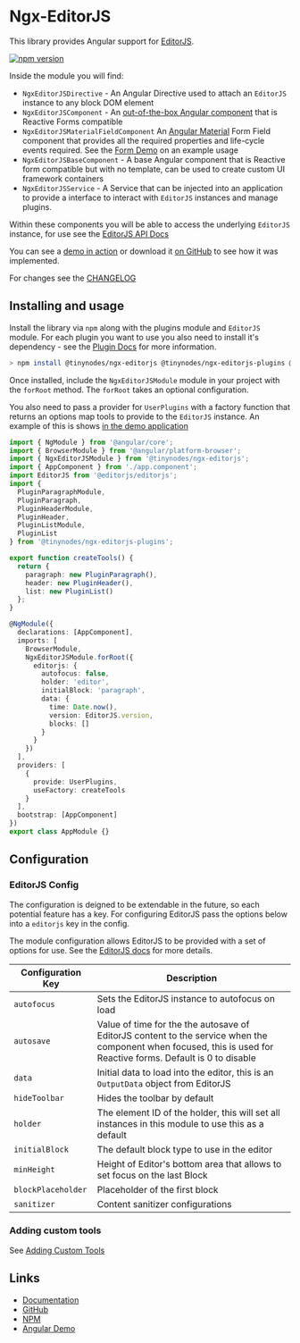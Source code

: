 # Ngx-EditorJS

This library provides Angular support for [EditorJS](https://editorjs.io).

[![npm version](https://badge.fury.io/js/%40tinynodes%2Fngx-editorjs.svg)](https://badge.fury.io/js/%40tinynodes%2Fngx-editorjs)

Inside the module you will find:

- `NgxEditorJSDirective` - An Angular Directive used to attach an `EditorJS` instance to any block DOM element
- `NgxEditorJSComponent` - An [out-of-the-box Angular component](https://tinynodes-ngx.firebaseapp.com/ngx-editorjs-demo/angular-component) that is Reactive Forms compatible
- `NgxEditorJSMaterialFieldComponent` An [Angular Material](https://material.angular.io/) Form Field component that provides all the required properties and life-cycle events required. See the [Form Demo](https://tinynodes-ngx.firebaseapp.com/ngx-editorjs-demo/angular-form) on an example usage
- `NgxEditorJSBaseComponent` - A base Angular component that is Reactive form compatible but with no template, can be used to create custom UI framework containers
- `NgxEditorJSService` - A Service that can be injected into an application to provide a interface to interact with `EditorJS` instances and manage plugins.

Within these components you will be able to access the underlying `EditorJS` instance, for use see the [EditorJS API Docs](https://editorjs.io/api)

You can see a [demo in action](https://tinynodes-ngx.firebaseapp.com/ngx-editorjs-demo) or download it
[on GitHub](https://github.com/tanepiper/ngx-tinynodes/tree/master/libs/ngx-editorjs-demo) to see how it was implemented.

For changes see the [CHANGELOG](https://github.com/tanepiper/ngx-tinynodes/tree/master/libs/ngx-editorjs/CHANGELOG.md)

## Installing and usage

Install the library via `npm` along with the plugins module and `EditorJS` module. For each plugin you want to use you also need to install it's dependency - see the [Plugin Docs](https://github.com/tanepiper/ngx-tinynodes/tree/master/libs/ngx-editorjs-plugins) for more information.

```bash
> npm install @tinynodes/ngx-editorjs @tinynodes/ngx-editorjs-plugins @editorjs/editorjs @editorjs/paragraph....
```

Once installed, include the `NgxEditorJSModule` module in your project with the `forRoot` method. The `forRoot` takes an optional configuration.

You also need to pass a provider for `UserPlugins` with a factory function that returns an options map tools to provide to the `EditorJS` instance. An example of this is shows [in the demo application](https://github.com/tanepiper/ngx-tinynodes/blob/master/libs/ngx-editorjs-demo/src/lib/config/index.ts)

```typescript
import { NgModule } from '@angular/core';
import { BrowserModule } from '@angular/platform-browser';
import { NgxEditorJSModule } from '@tinynodes/ngx-editorjs';
import { AppComponent } from './app.component';
import EditorJS from '@editorjs/editorjs';
import {
  PluginParagraphModule,
  PluginParagraph,
  PluginHeaderModule,
  PluginHeader,
  PluginListModule,
  PluginList
} from '@tinynodes/ngx-editorjs-plugins';

export function createTools() {
  return {
    paragraph: new PluginParagraph(),
    header: new PluginHeader(),
    list: new PluginList()
  };
}

@NgModule({
  declarations: [AppComponent],
  imports: [
    BrowserModule,
    NgxEditorJSModule.forRoot({
      editorjs: {
        autofocus: false,
        holder: 'editor',
        initialBlock: 'paragraph',
        data: {
          time: Date.now(),
          version: EditorJS.version,
          blocks: []
        }
      }
    })
  ],
  providers: [
    {
      provide: UserPlugins,
      useFactory: createTools
    }
  ],
  bootstrap: [AppComponent]
})
export class AppModule {}
```

## Configuration

### EditorJS Config

The configuration is deigned to be extendable in the future, so each potential feature has a key. For configuring EditorJS pass the options below into a `editorjs` key in the config.

The module configuration allows EditorJS to be provided with a set of options for use. See the [EditorJS docs](https://editorjs.io/configuration) for more details.

| Configuration Key  | Description                                                                                                                                                     |
| ------------------ | --------------------------------------------------------------------------------------------------------------------------------------------------------------- |
| `autofocus`        | Sets the EditorJS instance to autofocus on load                                                                                                                 |
| `autosave`         | Value of time for the the autosave of EditorJS content to the service when the component when focused, this is used for Reactive forms. Default is 0 to disable |
| `data`             | Initial data to load into the editor, this is an `OutputData` object from EditorJS                                                                              |
| `hideToolbar`      | Hides the toolbar by default                                                                                                                                    |
| `holder`           | The element ID of the holder, this will set all instances in this module to use this as a default                                                               |
| `initialBlock`     | The default block type to use in the editor                                                                                                                     |
| `minHeight`        | Height of Editor's bottom area that allows to set focus on the last Block                                                                                       |
| `blockPlaceholder` | Placeholder of the first block                                                                                                                                  |
| `sanitizer`        | Content sanitizer configurations                                                                                                                                |

### Adding custom tools

See [Adding Custom Tools](https://github.com/tanepiper/ngx-tinynodes/tree/master/libs/ngx-editorjs/docs/adding-custom-tools.md)

## Links

- [Documentation](https://tanepiper.github.io/ngx-tinynodes/)
- [GitHub](https://github.com/tanepiper/ngx-tinynodes/tree/master/libs/ngx-editorjs)
- [NPM](https://www.npmjs.com/package/@tinynodes/ngx-editorjs)
- [Angular Demo](https://tinynodes-ngx.firebaseapp.com/ngx-editorjs-demo)
